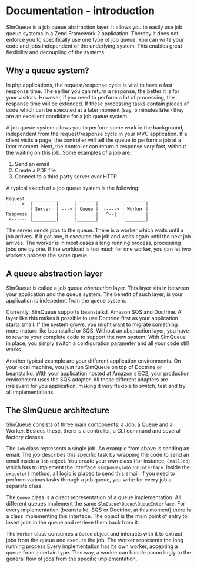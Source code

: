 Documentation - introduction
============================

SlmQueue is a job queue abstraction layer. It allows you to easily use job queue systems in a Zend Framework 2
application. Thereby it does not enforce you to specifically use one type of job queue. You can write your code and jobs
independent of the underlying system. This enables great flexibility and decoupling of the systems.

Why a queue system?
-------------------

In php applications, the request/response cycle is vital to have a fast response time. The earlier you can return a
response, the better it is for your visitors. However, if you need to perform a lot of processing, the response time will
be extended. If these processing tasks contain pieces of code which can be executed at a later moment (say, 5 minutes
later) they are an excellent candidate for a job queue system.

A job queue system allows you to perform some work in the background, independent from the request/response cycle in your
MVC application. If a client visits a page, the controller will tell the queue to perform a job at a later moment. Next,
the controller can return a response very fast, without the waiting on this job. Some examples of a job are:

 1. Send an email
 2. Create a PDF file
 3. Connect to a third party server over HTTP

A typical sketch of a job queue system is the following:

```
Request   __________       _______           ________
------>  |         |      |       |         |        |
         | Server  | ---> | Queue |  -----> | Worker |
Response |         |      |       |   ^--|  |        |
 <------ |_________|      |_______|         |________|
```

The server sends jobs to the queue. There is a worker which waits until a job arrives. If it got one, it executes the
job and waits again until the next job arrives. The worker is in most cases a long running process, processing jobs
one by one. If the workload is too much for one worker, you can let two workers process the same queue.

A queue abstraction layer
-------------------------

SlmQueue is called a job queue *abstraction* layer. This layer sits in between your application and the queue system.
The benefit of such layer, is your application is indepedent from the queue system.

Currently, SlmQueue supports beanstalkd, Amazon SQS and Doctrine. A layer like this makes it possible to use Doctrine
first as your application starts small. If the system grows, you might want to migrate something more mature like
beanstalkd or SQS. Without an abstraction layer, you have to rewrite your complete code to support the new system. With
SlmQueue in place, you simply switch a configuration parameter and all your code still works.

Another typical example are your different application environments. On your local machine, you just run SlmQueue on top
of Doctrine or beanstalkd. With your application hosted at Amazon's EC2, your production environment uses the SQS adapter.
All these different adapters are irrelevant for you application, making it very flexible to switch, test and try all
implementations.

The SlmQueue architecture
-------------------------

SlmQueue consists of three main components: a Job, a Queue and a Worker. Besides these, there is a controller, a CLI
command and several factory classes.

The `Job` class represents a single job. An example from above is sending an email. The job describes this specific task
by wrapping the code to send an email inside a `Job` object. You create your own class (for instance, `EmailJob`) which
has to implement the interface `SlmQueue\Job\JobInterface`. Inside the `execute()` method, all logic is placed to send
this email. If you need to perform various tasks through a job queue, you write for every job a separate class.

The `Queue` class is a direct representation of a queue implementation. All different queues implement the same
`SlmQueue\Queue\QueueInterface`. For every implementation (beanstalkd, SQS or Doctrine, at this moment) there is a class
implementing this interface. The object is the main point of entry to insert jobs in the queue and retrieve them back
from it.

The `Worker` class consumes a `Queue` object and interacts with it to extract jobs from the queue and execute the job.
The worker represents the long running process Every implementation has its own worker, accepting a queue from a certain
type. This way, a worker can handle accordingly to the general flow of jobs from the specific implementation.